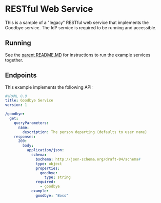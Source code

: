 # RESTful Web Service

This is a sample of a "legacy" RESTful web service that implements the
Goodbye service.  The IdP service is required to be running and
accessible.

## Running

See the [parent README.MD](../README.md) for instructions to run
the example services together.

## Endpoints

This example implements the following API:

``` yaml
#%RAML 0.8
title: Goodbye Service
version: 1

/goodbye:
  get:
    queryParameters:
      name:
        description: The person departing (defaults to user name)
    responses:
      200:
        body:
          application/json:
            schema:
              $schema: http://json-schema.org/draft-04/schema#
              type: object
              properties:
                goodbye:
                  type: string
              required:
                - goodbye
            example:
              goodbye: "Boss"
```
